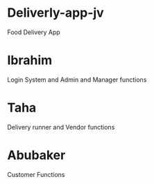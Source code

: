 # Deliverly-app-jv
Food Delivery App
# Ibrahim
Login System and Admin and Manager functions
# Taha
Delivery runner and Vendor functions
# Abubaker
Customer Functions

